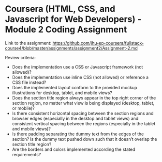 # Coursera (HTML, CSS, and Javascript for Web Developers) - Module 2 Coding Assignment

Link to the assignment: https://github.com/jhu-ep-coursera/fullstack-course4/blob/master/assignments/assignment2/Assignment-2.md

Review criteria:
- Does the implementation use a CSS or Javascript framework (not allowed)?
- Does the implementation use inline CSS (not allowed) or reference a CSS file instead?
- Does the implemented layout conform to the provided mockup illustrations for desktop, tablet, and mobile views?
- Does the section title region always appear in the top right corner of the section region, no matter what view is being displayed (desktop, tablet, or mobile)?
- Is there consistent horizontal spacing between the section regions and browser edges (especially in the desktop and tablet views) and consistent vertical spacing between the regions (especially in the tablet and mobile views)?
- Is there padding separating the dummy text from the edges of the section? Is the dummy text pushed down such that it doesn’t overlap the section title region?
- Are the borders and colors implemented according the stated requirements? 
